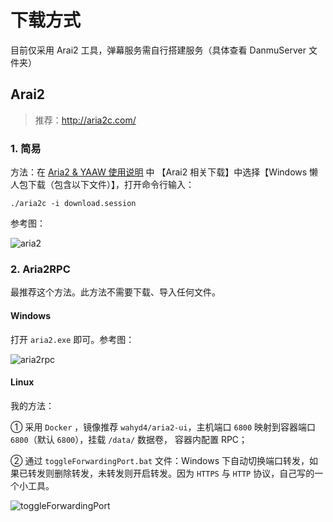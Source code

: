 # 下载方式

目前仅采用 Arai2 工具，弹幕服务需自行搭建服务（具体查看 DanmuServer 文件夹）

## Arai2

> 推荐：<http://aria2c.com/> 

### 1. 简易

方法：在 [Aria2 & YAAW 使用说明](<http://aria2c.com/usage.html>)  中 【Arai2 相关下载】中选择【Windows 懒人包下载（包含以下文件）】，打开命令行输入：

```
./aria2c -i download.session
```

参考图：

![aria2](https://evgo-website.oss-cn-shanghai.aliyuncs.com/img/post/bilibili_video_download/aria2.PNG)

### 2. Aria2RPC

最推荐这个方法。此方法不需要下载、导入任何文件。

#### Windows

打开 `aria2.exe` 即可。参考图：

![aria2rpc](https://evgo-website.oss-cn-shanghai.aliyuncs.com/img/post/bilibili_video_download/aria2rpc.PNG)

#### Linux

我的方法：

① 采用 `Docker` ，镜像推荐 `wahyd4/aria2-ui`，主机端口 `6800` 映射到容器端口 `6800`（默认 `6800`），挂载 `/data/` 数据卷， 容器内配置 RPC；

② 通过 `toggleForwardingPort.bat` 文件：Windows 下自动切换端口转发，如果已转发则删除转发，未转发则开启转发。因为 `HTTPS` 与 `HTTP` 协议，自己写的一个小工具。

![toggleForwardingPort](https://evgo-website.oss-cn-shanghai.aliyuncs.com/img/post/bilibili_video_download/toggleForwardingPort.PNG)